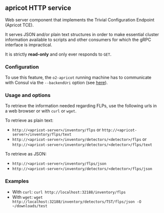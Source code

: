 ## apricot HTTP service

Web server component that implements the Trivial Configuration Endpoint (Apricot TCE). 

It serves JSON and/or plain text structures in order to make essential cluster information available to scripts and other consumers for which the gRPC interface is impractical.

It is strictly **read-only** and only ever responds to `GET`.

### Configuration

To use this feature, the `o2-apricot` running machine has to communicate with Consul via the `--backendUri` option (see [here](apricot.md)).

### Usage and options

To retrieve the information needed regarding FLPs, use the following urls in a web browser or with `curl` or `wget`.

To retrieve as plain text:
* `http://<apricot-server>/inventory/flps` or `http://<apricot-server>/inventory/flps/text`
* `http://<apricot-server>/inventory/detectors/<detector>/flps` or `http://<apricot-server>/inventory/detectors/<detector>/flps/text`

To retrieve as JSON:
* `http://<apricot-server>/inventory/flps/json`
* `http://<apricot-server>/inventory/detectors/<detector>/flps/json`

### Examples

* With `curl`: `curl http://localhost:32188/inventory/flps`
* With `wget`: `wget http://localhost:32188/inventory/detectors/TST/flps/json -O ~/downloads/test`
